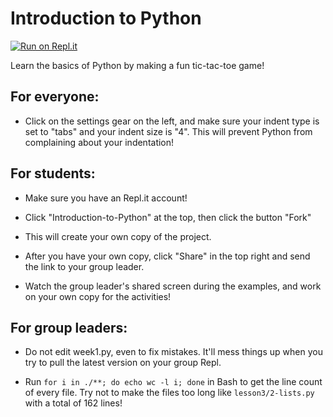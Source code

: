 # Introduction to Python

[![Run on Repl.it](https://repl.it/badge/github/Ta180m/Python-Resources)](https://repl.it/github/Ta180m/Python-Resources)

Learn the basics of Python by making a fun tic-tac-toe game!


## For everyone:

 - Click on the settings gear on the left, and make sure your indent type is set to "tabs" and your indent size is "4". This will prevent Python from complaining about your indentation!


## For students:

 - Make sure you have an Repl.it account!

 - Click "Introduction-to-Python" at the top, then click the button "Fork"
 
 - This will create your own copy of the project.
 
 - After you have your own copy, click "Share" in the top right and send the link to your group leader.

 - Watch the group leader's shared screen during the examples, and work on your own copy for the activities!


## For group leaders:

 - Do not edit week1.py, even to fix mistakes. It'll mess things up when you try to pull the latest version on your group Repl.

 - Run `for i in ./**; do echo wc -l i; done` in Bash to get the line count of every file. Try not to make the files too long like `lesson3/2-lists.py` with a total of 162 lines!
 
